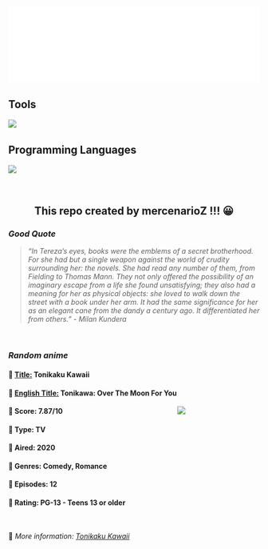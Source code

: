 
<img src="svg/nai.svg" />

<p>
  <h2>Tools</h2>
  <a href="https://skillicons.dev">
    <img src="https://skillicons.dev/icons?i=git,bash,vim,ubuntu,tensorflow,pytorch,docker,raspberrypi" />
  </a>

  <br />

  <h2>Programming Languages</h2>

  <a href="https://skillicons.dev">
    <img src="https://skillicons.dev/icons?i=python,c,cpp" />
  </a>
</p>

<br />

<h2 align="center">This repo created by mercenarioZ !!! 😀</h2>
<h3><i>Good Quote</i></h3>

<blockquote>
<i>
“In Tereza’s eyes, books were the emblems of a secret brotherhood. For she had but a single weapon against the world of crudity surrounding her: the novels. She had read any number of them, from Fielding to Thomas Mann. They not only offered the possibility of an imaginary escape from a life she found unsatisfying; they also had a meaning for her as physical objects: she loved to walk down the street with a book under her arm. It had the same significance for her as an elegant cane from the dandy a century ago. It differentiated her from others.” - Milan Kundera
</i>
</blockquote>

<br />

<h3><i>Random anime</i></h3>

<h4>
  <strong>🥭 <u>Title:</u></strong> Tonikaku Kawaii
</h4>

<h4>🌿 <u>English Title:</u> Tonikawa: Over The Moon For You</h4>

<img align="right" width="165" src=https://cdn.myanimelist.net/images/anime/1613/108722.jpg />

<h4>🌱 Score: 7.87/10</h4>

<h4>🌲 Type: TV</h4>

<h4>🌴 Aired: 2020</h4>

<h4>🌵 Genres: Comedy, Romance</h4>

<h4>🥑 Episodes: 12</h4>

<h4>🍏 Rating: PG-13 - Teens 13 or older</h4>

<br />

🍂 *More information: [Tonikaku Kawaii](https://myanimelist.net/anime/41389/Tonikaku_Kawaii)*
    